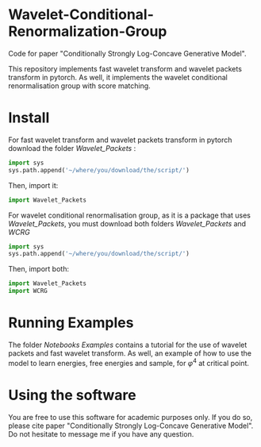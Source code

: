 # Wavelet-Conditional-Renormalization-Group
Code for paper "Conditionally Strongly Log-Concave Generative Model".

This repository implements fast wavelet transform and wavelet packets transform in pytorch.
As well, it implements the wavelet conditional renormalisation group with score matching.  

# Install
For fast wavelet transform and wavelet packets transform in pytorch download the folder *Wavelet_Packets* :

```python
import sys
sys.path.append('~/where/you/download/the/script/')
``` 
Then, import it:
```python
import Wavelet_Packets
```
For wavelet conditional renormalisation group, as it is a package that uses *Wavelet_Packets*, you must download  both folders *Wavelet_Packets* and *WCRG*

```python
import sys
sys.path.append('~/where/you/download/the/script/')
``` 
Then, import both:
```python
import Wavelet_Packets
import WCRG
```

# Running Examples

The folder  *Notebooks Examples* contains a tutorial for the use of wavelet packets and fast wavelet transform. As well, an example of how to use the model to learn energies, free energies and sample, for $\varphi^4$ at critical point. 

# Using the software

You are free to use this software for academic purposes only. If you do so, please cite paper "Conditionally Strongly Log-Concave Generative Model".
Do not hesitate to message me if you have any question.

